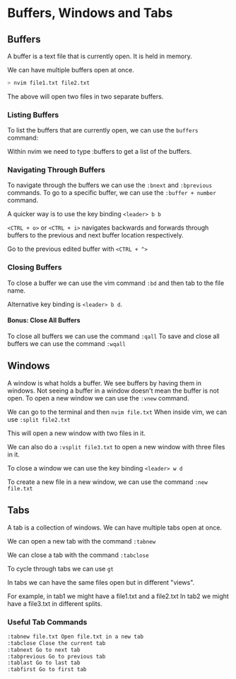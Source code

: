 # Buffers, Windows and Tabs

## Buffers

A buffer is a text file that is currently open. It is held in memory.

We can have multiple buffers open at once.

```bash
> nvim file1.txt file2.txt
```

The above will open two files in two separate buffers.

### Listing Buffers

To list the buffers that are currently open, we can use the `buffers` command:

Within nvim we need to type :buffers to get a list of the buffers.

### Navigating Through Buffers

To navigate through the buffers we can use the `:bnext` and `:bprevious` commands.
To go to a specific buffer, we can use the `:buffer + number` command.

A quicker way is to use the key binding `<leader> b b`

`<CTRL + o>` or `<CTRL + i>` navigates backwards and forwards through buffers to
the previous and next buffer location respectively.

Go to the previous edited buffer with `<CTRL + ^>`

### Closing Buffers

To close a buffer we can use the vim command `:bd` and then tab to the file
name.

Alternative key binding is `<leader> b d`.

#### Bonus: Close All Buffers

To close all buffers we can use the command `:qall`
To save and close all buffers we can use the command `:wqall`

## Windows

A window is what holds a buffer. We see buffers by having them in windows.
Not seeing a buffer in a window doesn't mean the buffer is not open.
To open a new window we can use the `:vnew` command.

We can go to the terminal and then `nvim file.txt`
When inside vim, we can use `:split file2.txt`

This will open a new window with two files in it.

We can also do a `:vsplit file3.txt` to open a new window with three files
in it.

To close a window we can use the key binding `<leader> w d`

To create a new file in a new window, we can use the command `:new file.txt`

## Tabs

A tab is a collection of windows. We can have multiple tabs open at once.

We can open a new tab with the command `:tabnew`

We can close a tab with the command `:tabclose`

To cycle through tabs we can use `gt`

In tabs we can have the same files open but in different "views".

For example, in tab1 we might have a file1.txt and a file2.txt
In tab2 we might have a file3.txt in different splits.

### Useful Tab Commands

```bash
:tabnew file.txt Open file.txt in a new tab
:tabclose Close the current tab
:tabnext Go to next tab
:tabprevious Go to previous tab
:tablast Go to last tab
:tabfirst Go to first tab
```
